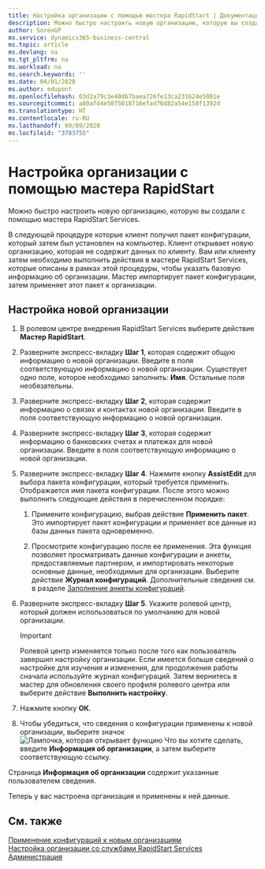 ```yaml
---
title: Настройка организации с помощью мастера RapidStart | Документация Майкрософт
description: Можно быстро настроить новую организацию, которую вы создали с помощью мастера RapidStart Services.
author: SorenGP
ms.service: dynamics365-business-central
ms.topic: article
ms.devlang: na
ms.tgt_pltfrm: na
ms.workload: na
ms.search.keywords: ''
ms.date: 04/01/2020
ms.author: edupont
ms.openlocfilehash: 03d2a79c3e40d67baea726fe13ca231624e5081e
ms.sourcegitcommit: a80afd4e5075018716efad76d82a54e158f1392d
ms.translationtype: HT
ms.contentlocale: ru-RU
ms.lasthandoff: 09/09/2020
ms.locfileid: "3783755"
---
```

# <a name="configure-a-company-with-the-rapidstart-wizard"></a>Настройка организации с помощью мастера RapidStart
Можно быстро настроить новую организацию, которую вы создали с помощью мастера RapidStart Services.

В следующей процедуре которые клиент получил пакет конфигурации, который затем был установлен на компьютер. Клиент открывает новую организацию, которая не содержит данных по клиенту. Вам или клиенту затем необходимо выполнить действия в мастере RapidStart Services, которые описаны в рамках этой процедуры, чтобы указать базовую информацию об организации. Мастер импортирует пакет конфигурации, затем применяет этот пакет к организации.  

## <a name="to-configure-a-new-company"></a>Настройка новой организации  
1. В ролевом центре внедрения RapidStart Services выберите действие **Мастер RapidStart**.  
2. Разверните экспресс-вкладку **Шаг 1**, которая содержит общую информацию о новой организации. Введите в поля соответствующую информацию о новой организации. Существует одно поле, которое необходимо заполнить: **Имя**. Остальные поля необязательны.  
3. Разверните экспресс-вкладку **Шаг 2**, которая содержит информацию о связях и контактах новой организации. Введите в поля соответствующую информацию о новой организации.
4. Разверните экспресс-вкладку **Шаг 3**, которая содержит информацию о банковских счетах и платежах для новой организации. Введите в поля соответствующую информацию о новой организации.  
5. Разверните экспресс-вкладку **Шаг 4**. Нажмите кнопку **AssistEdit** для выбора пакета конфигурации, который требуется применить. Отображается имя пакета конфигурации. После этого можно выполнить следующие действия в перечисленном порядке:  

    1. Примените конфигурацию, выбрав действие **Применить пакет**. Это импортирует пакет конфигурации и применяет все данные из базы данных пакета одновременно.  

    2. Просмотрите конфигурацию после ее применения. Эта функция позволяет просматривать данные конфигурации и анкеты, предоставляемые партнером, и импортировать некоторые основные данные, необходимые для организации. Выберите действие **Журнал конфигураций**. Дополнительные сведения см. в разделе [Заполнение анкеты конфигураций](admin-gather-customer-setup-values.md#to-complete-the-configuration-questionnaire).  

6. Разверните экспресс-вкладку **Шаг 5**. Укажите ролевой центр, который должен использоваться по умолчанию для новой организации.  

    > [!IMPORTANT]  
    >  Ролевой центр изменяется только после того как пользователь завершил настройку организации. Если имеется больше сведений о настройке для изучения и изменения, для продолжения работы сначала используйте журнал конфигураций. Затем вернитесь в мастер для обновления своего профиля ролевого центра или выберите действие **Выполнить настройку**.

7. Нажмите кнопку **ОК**.  
8. Чтобы убедиться, что сведения о конфигурации применены к новой организации, выберите значок ![Лампочка, которая открывает функцию Что вы хотите сделать](media/ui-search/search_small.png "Что вы хотите сделать"), введите **Информация об организации**, а затем выберите соответствующую ссылку.

Страница **Информация об организации** содержит указанные пользователем сведения.   

Теперь у вас настроена организация и применены к ней данные.  

## <a name="see-also"></a>См. также  
[Применение конфигураций к новым организациям](admin-apply-configuration-to-new-companies.md)  
[Настройка организации со службами RapidStart Services](admin-set-up-a-company-with-rapidstart.md)  
[Администрация](admin-setup-and-administration.md)
